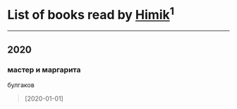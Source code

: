 # List of books read by [Himik](https://plus.google.com/u/0/100471902502443753809/)<sup>1</sup>
---

## 2020

### мастер и маргарита
булгаков
> [2020-01-01] 



